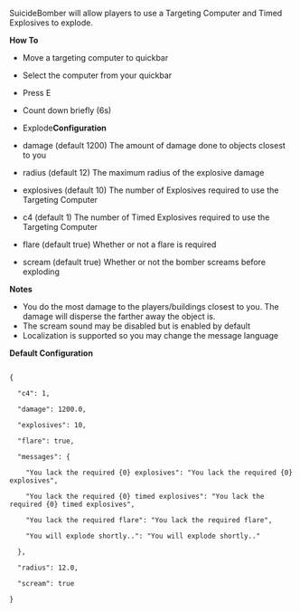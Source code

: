 SuicideBomber will allow players to use a Targeting Computer and Timed Explosives to explode.

**How To** 

* Move a targeting computer to quickbar
* Select the computer from your quickbar
* Press E
* Count down briefly (6s)
* Explode**Configuration** 


* damage (default 1200)
The amount of damage done to objects closest to you
* radius (default 12)
The maximum radius of the explosive damage
* explosives (default 10)
The number of Explosives required to use the Targeting Computer
* c4 (default 1)
The number of Timed Explosives required to use the Targeting Computer

* flare (default true)
Whether or not a flare is required

* scream (default true)
Whether or not the bomber screams before exploding

**Notes** 


* You do the most damage to the players/buildings closest to you.  The damage will disperse the farther away the object is.
* The scream sound may be disabled but is enabled by default
* Localization is supported so you may change the message language

**Default Configuration** 

````

{

  "c4": 1,

  "damage": 1200.0,

  "explosives": 10,

  "flare": true,

  "messages": {

    "You lack the required {0} explosives": "You lack the required {0} explosives",

    "You lack the required {0} timed explosives": "You lack the required {0} timed explosives",

    "You lack the required flare": "You lack the required flare",

    "You will explode shortly..": "You will explode shortly.."

  },

  "radius": 12.0,

  "scream": true

}

 
````